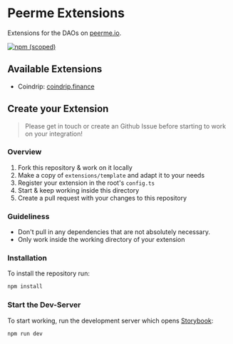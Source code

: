 # Peerme Extensions

Extensions for the DAOs on [peerme.io](https://peerme.io).

[![npm (scoped)](https://img.shields.io/npm/v/@peerme/extensions?style=for-the-badge)](https://www.npmjs.com/package/@peerme/extensions)

## Available Extensions

- Coindrip: [coindrip.finance](https://coindrip.finance)

## Create your Extension

> Please get in touch or create an Github Issue before starting to work on your integration!

### Overview

1. Fork this repository & work on it locally
2. Make a copy of `extensions/template` and adapt it to your needs
3. Register your extension in the root's `config.ts`
4. Start & keep working inside this directory
5. Create a pull request with your changes to this repository

### Guideliness

- Don't pull in any dependencies that are not absolutely necessary.
- Only work inside the working directory of your extension

### Installation

To install the repository run:

```bash
npm install
```

### Start the Dev-Server

To start working, run the development server which opens [Storybook](https://storybook.js.org/):

```bash
npm run dev
```
